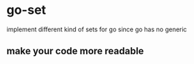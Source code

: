 # go-set
implement different kind of sets for go since go has no generic

## make your code more readable